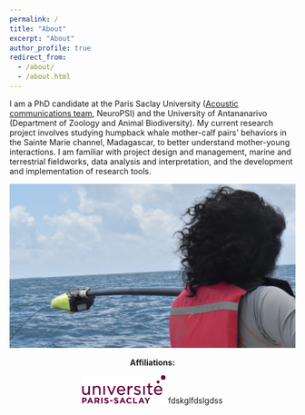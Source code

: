 ```yaml
---
permalink: /
title: "About"
excerpt: "About"
author_profile: true
redirect_from: 
  - /about/
  - /about.html
---
```


I am a PhD candidate at the Paris Saclay University ([Acoustic communications team](https://www.cb.universite-paris-saclay.fr/), NeuroPSI) and the University of Antananarivo (Department of Zoology and Animal Biodiversity). My current research project involves studying humpback whale mother-calf pairs' behaviors in the Sainte Marie channel, Madagascar, to better understand mother-young interactions. I am familiar with project design and management, marine and terrestrial fieldworks, data analysis and interpretation, and the development and implementation of research tools.

![Tagging](/images/pose.png)

<p align="center">
<b>Affiliations:</b>
</p>

<p align="center">
<img width="147" height="50" src="/images/UPsaclay.png"> fdskglfdslgdss
</p>

